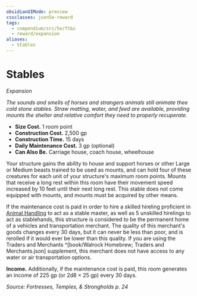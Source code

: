 ```yaml
---
obsidianUIMode: preview
cssclasses: json5e-reward
tags:
  - compendium/src/5e/ft&s
  - reward/expansion
aliases:
  - Stables
---
```

# Stables
*Expansion*  

*The sounds and smells of horses and strangers animals still animate thee cold stone stables. Straw matting, water, and feed are available, providing mounts the shelter and relative comfort they need to properly recuperate.*

- **Size Cost.** 1 room point  
- **Construction Cost.** 2,500 gp  
- **Construction Time.** 15 days  
- **Daily Maintenance Cost.** 3 gp (optional)  
- **Can Also Be.** Carriage house, coach house, wheelhouse  

Your structure gains the ability to house and support horses or other Large or Medium beasts trained to be used as mounts, and can hold four of these creatures for each unit of your structure's maximum room points. Mounts that receive a long rest within this room have their movement speed increased by 10 feet until their next long rest. This stable does not come equipped with mounts, and mounts must be acquired by other means.

If the maintenance cost is paid in order to hire a skilled hireling proficient in [Animal Handling](2-Mechanics/CLI/rules/skills.md#Animal%20Handling) to act as a stable master, as well as 5 unskilled hirelings to act as stablehands, this structure is considered to be the permanent home of a vehicles and transportation merchant. The quality of this merchant's goods changes every 30 days, but it can never be less than poor, and is rerolled if it would ever be lower than this quality. If you are using the Traders and Merchants ^[book/Walrock Homebrew; Traders and Merchants.json] supplement, this merchant does not have access to any water or air transportation options.

**Income.** Additionally, if the maintenance cost is paid, this room generates an income of 225 gp (or 2d8 × 25 gp) every 30 days.

*Source: Fortresses, Temples, & Strongholds p. 24*
